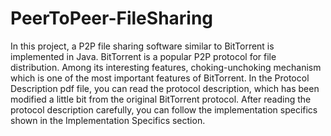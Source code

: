 # PeerToPeer-FileSharing
In this project, a P2P file sharing software similar to BitTorrent is implemented in Java. BitTorrent is a popular P2P protocol for file distribution. Among its interesting features, choking-unchoking mechanism which is one of the most important features of BitTorrent. In the Protocol Description pdf file, you can read the protocol description, which has been modified a little bit from the original BitTorrent protocol. After reading the protocol description carefully, you can follow the implementation specifics shown in the Implementation Specifics section.

